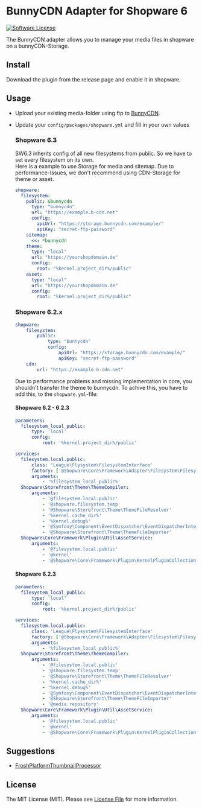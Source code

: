 # BunnyCDN Adapter for Shopware 6

[![Software License](https://img.shields.io/badge/license-MIT-brightgreen.svg?style=flat-square)](LICENSE.md)

The BunnyCDN adapter allows you to manage your media files in shopware on a bunnyCDN-Storage.


## Install

Download the plugin from the release page and enable it in shopware.

## Usage
- Upload your existing media-folder using ftp to [BunnyCDN](https://support.bunnycdn.com/hc/en-us/articles/115003780169-How-to-upload-and-access-files-from-your-Storage-Zone).
- Update your `config/packages/shopware.yml` and fill in your own values
    ### Shopware 6.3
    
    SW6.3 inherits config of all new filesystems from public. So we have to set every filesystem on its own.  
    Here is a example to use Storage for media and sitemap. Due to performance-Issues, we don't recommend using CDN-Storage for theme or asset.

    ```yaml
    shopware:
      filesystem:
        public: &bunnycdn
          type: "bunnycdn"
          url: "https://example.b-cdn.net"
          config:
            apiUrl: "https://storage.bunnycdn.com/example/"
            apiKey: "secret-ftp-password"
        sitemap:
          <<: *bunnycdn
        theme:
          type: "local"
          url: "https://yourshopdomain.de"
          config:
            root: "%kernel.project_dir%/public"
        asset:
          type: "local"
          url: "https://yourshopdomain.de"
          config:
            root: "%kernel.project_dir%/public"
    ```
    
    ### Shopware 6.2.x

    ```yaml
    shopware:
        filesystem:
            public:
                type: "bunnycdn"
                config:
                    apiUrl: "https://storage.bunnycdn.com/example/"
                    apiKey: "secret-ftp-password"
        cdn:
            url: "https://example.b-cdn.net"
    ```
    Due to performance problems and missing implementation in core, you shouldn't transfer the theme to bunnycdn. To achive this, you have to add this, to the `shopware.yml`-file:

    #### Shopware 6.2 - 6.2.3
    
    ```yaml
    parameters:
      filesystem_local_public:
          type: 'local'
          config:
              root: '%kernel.project_dir%/public'
    
    services:
      filesystem.local.public:
          class: 'League\Flysystem\FilesystemInterface'
          factory: ['@Shopware\Core\Framework\Adapter\Filesystem\FilesystemFactory', 'factory']
          arguments:
              - '%filesystem_local_public%'
      Shopware\Storefront\Theme\ThemeCompiler:
          arguments:
              - '@filesystem.local.public'
              - '@shopware.filesystem.temp'
              - '@Shopware\Storefront\Theme\ThemeFileResolver'
              - '%kernel.cache_dir%'
              - '%kernel.debug%'
              - '@Symfony\Component\EventDispatcher\EventDispatcherInterface'
              - '@Shopware\Storefront\Theme\ThemeFileImporter'
      Shopware\Core\Framework\Plugin\Util\AssetService:
          arguments:
              - '@filesystem.local.public'
              - '@kernel'
              - '@Shopware\Core\Framework\Plugin\KernelPluginCollection'
    
    ```

    #### Shopware 6.2.3
    
    ```yaml
    parameters:
      filesystem_local_public:
          type: 'local'
          config:
              root: '%kernel.project_dir%/public'
    
    services:
      filesystem.local.public:
          class: 'League\Flysystem\FilesystemInterface'
          factory: ['@Shopware\Core\Framework\Adapter\Filesystem\FilesystemFactory', 'factory']
          arguments:
              - '%filesystem_local_public%'
      Shopware\Storefront\Theme\ThemeCompiler:
          arguments:
              - '@filesystem.local.public'
              - '@shopware.filesystem.temp'
              - '@Shopware\Storefront\Theme\ThemeFileResolver'
              - '%kernel.cache_dir%'
              - '%kernel.debug%'
              - '@Symfony\Component\EventDispatcher\EventDispatcherInterface'
              - '@Shopware\Storefront\Theme\ThemeFileImporter'
              - '@media.repository'
      Shopware\Core\Framework\Plugin\Util\AssetService:
          arguments:
              - '@filesystem.local.public'
              - '@kernel'
              - '@Shopware\Core\Framework\Plugin\KernelPluginCollection'
    
    ```

## Suggestions

- [FroshPlatformThumbnailProcessor](https://github.com/FriendsOfShopware/FroshPlatformThumbnailProcessor)

## License

The MIT License (MIT). Please see [License File](LICENSE) for more information.
